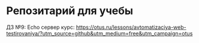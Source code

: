 # Репозитарий для учебы
ДЗ №9: Echo сервер 
курс: https://otus.ru/lessons/avtomatizaciya-web-testirovaniya/?utm_source=github&utm_medium=free&utm_campaign=otus